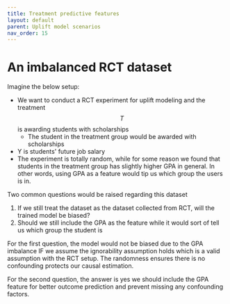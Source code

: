 ```yaml
---
title: Treatment predictive features
layout: default
parent: Uplift model scenarios
nav_order: 15
---
```


# An imbalanced RCT dataset
Imagine the below setup:
- We want to conduct a RCT experiment for uplift modeling and the treatment $$T$$ is awarding students with scholarships
  - The student in the treatment group would be awarded with scholarships  
- Y is students' future job salary 
- The experiment is totally random, while for some reason we found that students in the treatment group has slightly higher GPA in general. In other words, using GPA as a feature would tip us which group the users is in. 


Two common questions would be raised regarding this dataset
1. If we still treat the dataset as the dataset collected from RCT, will the trained model be biased? 
2. Should we still include the GPA as the feature while it would sort of tell us which group the student is

For the first question, the model would not be biased due to the GPA imbalance IF we assume the ignorability assumption holds which is a valid assumption with the RCT setup. The randomness ensures there is no confounding protects our causal estimation.

For the second question, the answer is yes we should include the GPA feature for better outcome prediction and prevent missing any confounding factors.
